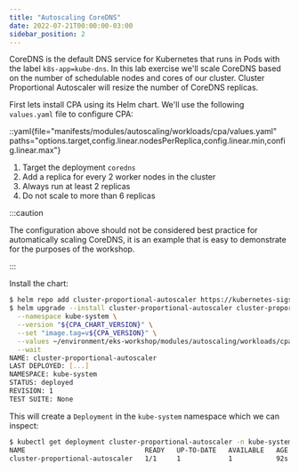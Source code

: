 ```yaml
---
title: "Autoscaling CoreDNS"
date: 2022-07-21T00:00:00-03:00
sidebar_position: 2
---
```


CoreDNS is the default DNS service for Kubernetes that runs in Pods with the label `k8s-app=kube-dns`. In this lab exercise we'll scale CoreDNS based on the number of schedulable nodes and cores of our cluster. Cluster Proportional Autoscaler will resize the number of CoreDNS replicas.

First lets install CPA using its Helm chart. We'll use the following `values.yaml` file to configure CPA:

::yaml{file="manifests/modules/autoscaling/workloads/cpa/values.yaml" paths="options.target,config.linear.nodesPerReplica,config.linear.min,config.linear.max"}

1. Target the deployment `coredns`
2. Add a replica for every 2 worker nodes in the cluster
3. Always run at least 2 replicas
4. Do not scale to more than 6 replicas

:::caution

The configuration above should not be considered best practice for automatically scaling CoreDNS, it is an example that is easy to demonstrate for the purposes of the workshop.

:::

Install the chart:

```bash
$ helm repo add cluster-proportional-autoscaler https://kubernetes-sigs.github.io/cluster-proportional-autoscaler
$ helm upgrade --install cluster-proportional-autoscaler cluster-proportional-autoscaler/cluster-proportional-autoscaler \
  --namespace kube-system \
  --version "${CPA_CHART_VERSION}" \
  --set "image.tag=v${CPA_VERSION}" \
  --values ~/environment/eks-workshop/modules/autoscaling/workloads/cpa/values.yaml \
  --wait
NAME: cluster-proportional-autoscaler
LAST DEPLOYED: [...]
NAMESPACE: kube-system
STATUS: deployed
REVISION: 1
TEST SUITE: None
```

This will create a `Deployment` in the `kube-system` namespace which we can inspect:

```bash
$ kubectl get deployment cluster-proportional-autoscaler -n kube-system
NAME                              READY   UP-TO-DATE   AVAILABLE   AGE
cluster-proportional-autoscaler   1/1     1            1           92s
```

